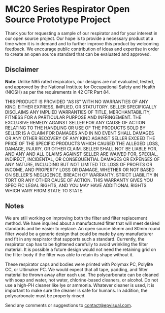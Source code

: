 # MC20 Series Respirator Open Source Prototype Project

Thank you for requesting a sample of our respirator and for your interest in our open source project. Our hope is to provide a necessary product at a time when it is in demand and to further improve this product by welcoming feedback. We encourage public contribution of ideas and expertise in order to create an open source standard that can be evaluated and approved.

## Disclaimer

**Note**: Unlike N95 rated respirators, our designs are not evaluated, tested, and approved by the National Institute for Occupational Safety and Health (NIOSH) as per the requirements in 42 CFR Part 84.

THIS PRODUCT IS PROVIDED "AS IS"  WITH NO WARRANTIES OF ANY KIND, EITHER EXPRESS, IMPLIED, OR STATUTORY.   SELLER SPECIFICALLY DISCLAIMS ANY IMPLIED WARRANTIES OF  TITLE, MERCHANTABILITY, FITNESS FOR A PARTICULAR PURPOSE AND  INFRINGEMENT. THE EXCLUSIVE REMEDY AGAINST SELLER FOR ANY CAUSE OF  ACTION RELATING TO THE HANDLING OR USE OF THE PRODUCTS SOLD BY  SELLER IS A CLAIM FOR DAMAGES AND IN NO EVENT SHALL DAMAGES OR ANY OTHER  RECOVERY OF ANY KIND AGAINST SELLER EXCEED THE PRICE OF THE SPECIFIC  PRODUCTS WHICH CAUSED THE ALLEGED LOSS, DAMAGE, INJURY, OR OTHER CLAIM.   SELLER SHALL NOT BE LIABLE FOR, AND ANY AND ALL CLAIMS AGAINST SELLER  ARE WAIVED FOR, SPECIAL, INDIRECT, INCIDENTAL, OR CONSEQUENTIAL DAMAGES  OR EXPENSES OF ANY NATURE, INCLUDING BUT NOT LIMITED TO: LOSS OF PROFITS  OR INCOME, AND PROPERTY LOSS OR DAMAGE, WHETHER OR NOT BASED ON  SELLER’S NEGLIGENCE, BREACH OF WARRANTY, STRICT LIABILITY IN TORT OR ANY  OTHER CAUSE OF ACTION. THIS WARRANTY GIVES YOU SPECIFIC LEGAL RIGHTS, AND YOU MAY HAVE ADDITIONAL RIGHTS WHICH VARY FROM STATE TO STATE.

## Notes

We are still working on improving both the filter and filter replacement method. We have inquired about a manufactured filter that will meet desired standards and be easier to replace. An open source 55mm and 80mm round filter would be a generic design that could be made by any manufacturer and fit in any respirator that supports such a standard. Currently, the respirator cap has to be tightened carefully to avoid wrinkling the filter material. It is possible a future design would not need the retaining grid on the filter body if the filter was able to retain its shape without it.

These respirator caps and bodies were printed with Polymax PC, Polylite CC, or Ultimaker PC. We would expect that all tape, padding, and filter material be thrown away after each use. The polycarbonate can be cleaned with soap and water, hot water, chlorine-based cleaners, or alcohol. Do not use a high-PH cleaner like lye or ammonia. Whatever cleaner is used, it is important to make sure the cleaner is safe for humans. In addition, the polycarbonate must be properly rinsed.

Send any comments or suggestions to contact@epvisual.com.
